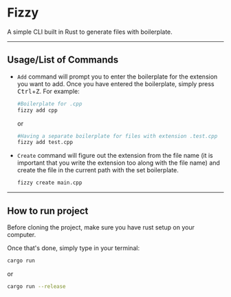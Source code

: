 # **Fizzy**

A simple CLI built in Rust to generate files with boilerplate. 

---
## Usage/List of Commands  

- `Add` command will prompt you to enter the boilerplate for the extension you want to add. Once you have entered the boilerplate, simply press <kbd>Ctrl</kbd>+<kbd>Z</kbd>.	For example:
	```bash 
	#Boilerplate for .cpp
	fizzy add cpp 
	``` 
	or
	```bash
	#Having a separate boilerplate for files with extension .test.cpp
	fizzy add test.cpp
	```

- `Create` command will figure out the extension from the file name (it is important that you write the extension too along with the file name) and create the file in the current path with the set boilerplate.
	```bash
	fizzy create main.cpp 
	```
---

## How to run project

Before cloning the project, make sure you have rust setup on your computer.

Once that's done, simply type in your terminal: 
```bash
cargo run 
```
or 
```bash
cargo run --release
```


